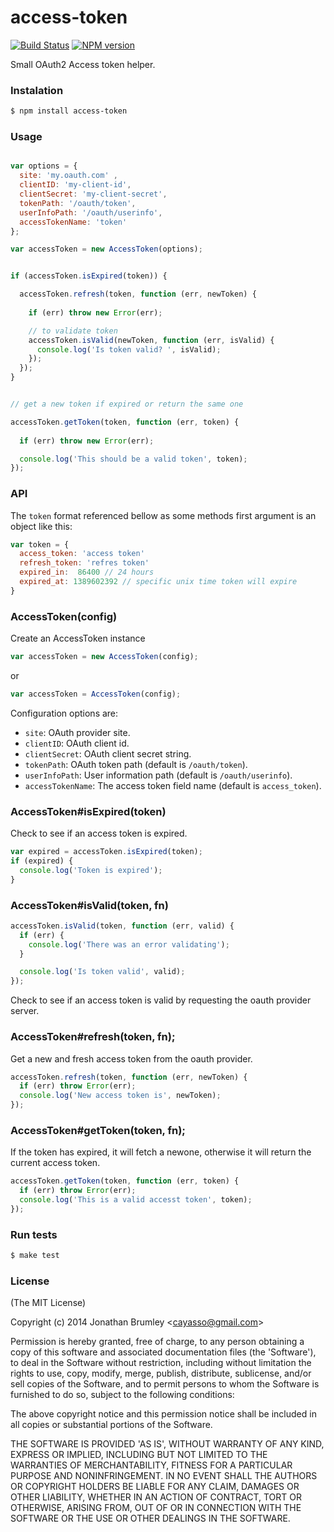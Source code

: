 # access-token

[![Build Status](https://travis-ci.org/cayasso/access-token.png?branch=master)](https://travis-ci.org/cayasso/access-token)
[![NPM version](https://badge.fury.io/js/access-token.png)](http://badge.fury.io/js/access-token)

Small OAuth2 Access token helper.

### Instalation

```bash
$ npm install access-token
```

### Usage

```javascript

var options = {
  site: 'my.oauth.com' ,
  clientID: 'my-client-id',
  clientSecret: 'my-client-secret',
  tokenPath: '/oauth/token',
  userInfoPath: '/oauth/userinfo',
  accessTokenName: 'token'
};

var accessToken = new AccessToken(options);


if (accessToken.isExpired(token)) {

  accessToken.refresh(token, function (err, newToken) {
    
    if (err) throw new Error(err);

    // to validate token
    accessToken.isValid(newToken, function (err, isValid) {
      console.log('Is token valid? ', isValid);
    });
  });
}


// get a new token if expired or return the same one

accessToken.getToken(token, function (err, token) {
  
  if (err) throw new Error(err);

  console.log('This should be a valid token', token);
});
```

### API

The `token` format referenced bellow as some methods first argument is an object like this:

```javascript
var token = {
  access_token: 'access token'
  refresh_token: 'refres token'
  expired_in:  86400 // 24 hours
  expired_at: 1389602392 // specific unix time token will expire
}
```

### AccessToken(config)

Create an AccessToken instance 

```javascript
var accessToken = new AccessToken(config);
```

or 

```javascript
var accessToken = AccessToken(config);
```

Configuration options are:

* `site`: OAuth provider site.
* `clientID`: OAuth client id.
* `clientSecret`: OAuth client secret string.
* `tokenPath`: OAuth token path (default is `/oauth/token`).
* `userInfoPath`: User information path (default is `/oauth/userinfo`).
* `accessTokenName`: The access token field name (default is `access_token`).

### AccessToken#isExpired(token)

Check to see if an access token is expired.

```javascript
var expired = accessToken.isExpired(token);
if (expired) {
  console.log('Token is expired');
}
```

### AccessToken#isValid(token, fn)

```javascript
accessToken.isValid(token, function (err, valid) {
  if (err) {
    console.log('There was an error validating');
  }

  console.log('Is token valid', valid);
});
```

Check to see if an access token is valid by requesting the oauth provider server.

### AccessToken#refresh(token, fn);

Get a new and fresh access token from the oauth provider.

```javascript
accessToken.refresh(token, function (err, newToken) {
  if (err) throw Error(err);
  console.log('New access token is', newToken);
});
```

### AccessToken#getToken(token, fn);

If the token has expired, it will fetch a newone, otherwise it will return the current access token. 

```javascript
accessToken.getToken(token, function (err, token) {
  if (err) throw Error(err);
  console.log('This is a valid accesst token', token);
});
```

### Run tests

``` bash
$ make test
```

### License

(The MIT License)

Copyright (c) 2014 Jonathan Brumley &lt;cayasso@gmail.com&gt;

Permission is hereby granted, free of charge, to any person obtaining
a copy of this software and associated documentation files (the
'Software'), to deal in the Software without restriction, including
without limitation the rights to use, copy, modify, merge, publish,
distribute, sublicense, and/or sell copies of the Software, and to
permit persons to whom the Software is furnished to do so, subject to
the following conditions:

The above copyright notice and this permission notice shall be
included in all copies or substantial portions of the Software.

THE SOFTWARE IS PROVIDED 'AS IS', WITHOUT WARRANTY OF ANY KIND,
EXPRESS OR IMPLIED, INCLUDING BUT NOT LIMITED TO THE WARRANTIES OF
MERCHANTABILITY, FITNESS FOR A PARTICULAR PURPOSE AND NONINFRINGEMENT.
IN NO EVENT SHALL THE AUTHORS OR COPYRIGHT HOLDERS BE LIABLE FOR ANY
CLAIM, DAMAGES OR OTHER LIABILITY, WHETHER IN AN ACTION OF CONTRACT,
TORT OR OTHERWISE, ARISING FROM, OUT OF OR IN CONNECTION WITH THE
SOFTWARE OR THE USE OR OTHER DEALINGS IN THE SOFTWARE.
